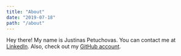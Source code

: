 ```yaml
---
title: "About"
date: "2019-07-18"
path: "/about"
---
```


Hey there! My name is Justinas Petuchovas. You can contact me at [LinkedIn](https://www.linkedin.com/in/justinaspetuchovas/). Also, check out my [GitHub account](https://github.com/jpetuchovas).
